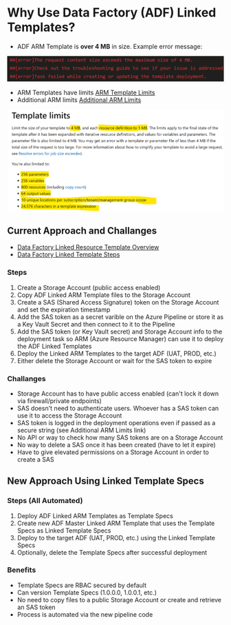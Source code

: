 # **Why Use Data Factory (ADF) Linked Templates?**

- ADF ARM Template is **over 4 MB** in size. Example error message:

![Over4MBDeploymentErrorMessage](Images/Over4MBDeploymentError.png)

- ARM Templates have limits [ARM Template Limits](https://learn.microsoft.com/en-us/azure/azure-resource-manager/templates/best-practices)
- Additional ARM limits [Additional ARM Limits](https://learn.microsoft.com/en-us/azure/azure-resource-manager/templates/linked-templates?tabs=azure-powershell#securing-an-external-template)

![ARMTemplateLimits](Images/ARMTemplateLimits.png)

## **Current Approach and Challanges**

- [Data Factory Linked Resource Template Overview](https://learn.microsoft.com/en-us/azure/data-factory/continuous-integration-delivery-linked-templates)
- [Data Factory Linked Template Steps](https://learn.microsoft.com/en-us/archive/blogs/najib/deploying-linked-arm-templates-with-vsts)

### Steps

1. Create a Storage Account (public access enabled)
2. Copy ADF Linked ARM Template files to the Storage Account
3. Create a SAS (Shared Access Signature) token on the Storage Account and set the expiration timestamp
4. Add the SAS token as a secret varible on the Azure Pipeline or store it as a Key Vault Secret and then connect to it to the Pipeline
5. Add the SAS token (or Key Vault secret) and Storage Account info to the deployment task so ARM (Azure Resource Manager) can use it to deploy the ADF Linked Templates
6. Deploy the Linked ARM Templates to the target ADF (UAT, PROD, etc.)
7. Either delete the Storage Account or wait for the SAS token to expire

### Challanges

- Storage Account has to have public access enabled (can't lock it down via firewall/private endpoints)
- SAS doesn't need to authenticate users. Whoever has a SAS token can use it to access the Storage Account
- SAS token is logged in the deployment operations even if passed as a secure string (see Additional ARM Limits link)
- No API or way to check how many SAS tokens are on a Storage Account
- No way to delete a SAS once it has been created (have to let it expire)
- Have to give elevated permissions on a Storage Account in order to create a SAS


## **New Approach Using Linked Template Specs**

### Steps (All Automated)

1. Deploy ADF Linked ARM Templates as Template Specs
2. Create new ADF Master Linked ARM Template that uses the Template Specs as Linked Template Specs
3. Deploy to the target ADF (UAT, PROD, etc.) using the Linked Template Specs
4. Optionally, delete the Template Specs after successful deployment

### Benefits

- Template Specs are RBAC secured by default
- Can version Template Specs (1.0.0.0, 1.0.0.1, etc.)
- No need to copy files to a public Storage Account or create and retrieve an SAS token
- Process is automated via the new pipeline code
